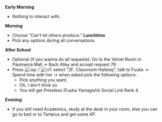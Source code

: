 **Early Morning**

- Nothing to interact with.

**Morning**

- Choose “Can’t let others produce.”
  **Lunchtime**
- Pick any options during all conversations.

**After School**

- Optional (if you wanna do all requests): Go to the Velvet Room in Paulownia Mall -> Back Alley and accept request 79.
- Press ![:sq:](https://www.powerpyx.com/wp-includes/images/smilies/square.png) / ![:x1:](https://www.powerpyx.com/wp-includes/images/smilies/x1.png) select “2F, Classroom Hallway”, talk to Fuuka -> Spend time with her -> when asked pick the following options:
  - Pick anything you want.
  - Oh, I don’t think so
  - You will get Priestess (Fuuka Yamagishi) Social Link Rank 4.

**Evening**

- If you still need Academics, study at the desk in your room, else you can go to bed or to Tartarus and get some XP.
